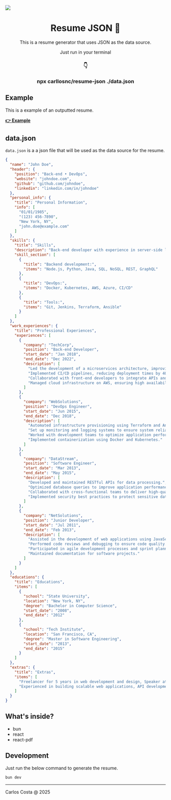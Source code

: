 <img src="https://res.cloudinary.com/carllosnc/image/upload/v1737169730/resume-json_jz7aiq.png"></img>

<h1 align="center">
  Resume JSON 📄
</h1>

<p align="center">
  This is a resume generator that uses JSON as the data source.
</p>

<p align="center">
  Just run in your terminal
</p>

<h3 align="center">
  👇
</h3>

<h3 align="center">
  npx carllosnc/resume-json ./data.json
</h3>

## Example

This is a example of an outputted resume.

**[👉 Example](https://github.com/carllosnc/resume-json/blob/master/RESUME-John-Doe.pdf)**

## data.json

`data.json` is a a json file that will be used as the data source for the resume.

```json
{
  "name": "John Doe",
  "header": {
    "position": "Back-end • DevOps",
    "website": "johndoe.com",
    "github": "github.com/johndoe",
    "linkedin": "linkedin.com/in/johndoe"
  },
  "personal_info": {
    "title": "Personal Information",
    "info": [
      "01/01/1985",
      "(123) 456-7890",
      "New York, NY",
      "john.doe@example.com"
    ]
  },
  "skills": {
    "title": "Skills",
    "description": "Back-end developer with experience in server-side logic, database management, API integration, and cloud infrastructure.",
    "skill_section": [
      {
        "title": "Backend development:",
        "items": "Node.js, Python, Java, SQL, NoSQL, REST, GraphQL"
      },
      {
        "title": "DevOps:",
        "items": "Docker, Kubernetes, AWS, Azure, CI/CD"
      },
      {
        "title": "Tools:",
        "items": "Git, Jenkins, Terraform, Ansible"
      }
    ]
  },
  "work_experiences": {
    "title": "Professional Experiences",
    "experiences": [
      {
        "company": "TechCorp",
        "position": "Back-end Developer",
        "start_date": "Jan 2018",
        "end_date": "Dec 2022",
        "description": [
          "Led the development of a microservices architecture, improving system scalability and performance.",
          "Implemented CI/CD pipelines, reducing deployment times by 40%.",
          "Collaborated with front-end developers to integrate APIs and improve user experience.",
          "Managed cloud infrastructure on AWS, ensuring high availability and security."
        ]
      },
      {
        "company": "WebSolutions",
        "position": "DevOps Engineer",
        "start_date": "Jun 2015",
        "end_date": "Dec 2018",
        "description": [
          "Automated infrastructure provisioning using Terraform and Ansible.",
          "Set up monitoring and logging systems to ensure system reliability.",
          "Worked with development teams to optimize application performance.",
          "Implemented containerization using Docker and Kubernetes."
        ]
      },
      {
        "company": "DataStream",
        "position": "Software Engineer",
        "start_date": "Mar 2013",
        "end_date": "May 2015",
        "description": [
          "Developed and maintained RESTful APIs for data processing.",
          "Optimized database queries to improve application performance.",
          "Collaborated with cross-functional teams to deliver high-quality software.",
          "Implemented security best practices to protect sensitive data."
        ]
      },
      {
        "company": "NetSolutions",
        "position": "Junior Developer",
        "start_date": "Jul 2011",
        "end_date": "Feb 2013",
        "description": [
          "Assisted in the development of web applications using JavaScript and PHP.",
          "Performed code reviews and debugging to ensure code quality.",
          "Participated in agile development processes and sprint planning.",
          "Maintained documentation for software projects."
        ]
      }
    ]
  },
  "educations": {
    "title": "Educations",
    "items": [
      {
        "school": "State University",
        "location": "New York, NY",
        "degree": "Bachelor in Computer Science",
        "start_date": "2008",
        "end_date": "2012"
      },
      {
        "school": "Tech Institute",
        "location": "San Francisco, CA",
        "degree": "Master in Software Engineering",
        "start_date": "2013",
        "end_date": "2015"
      }
    ]
  },
  "extras": {
    "title": "Extras",
    "items": [
      "Freelancer for 5 years in web development and design, Speaker at multiple tech conferences, including DevOps Days and PyCon",
      "Experienced in building scalable web applications, API development, and cloud services"
    ]
  }
}
```

## What's inside?

- bun
- react
- react-pdf

## Development

Just run the below command to generate the resume.

```bash
bun dev
```

---

Carlos Costa @ 2025
